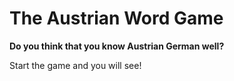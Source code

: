 # The Austrian Word Game

**Do you think that you know Austrian German well?**

Start the game and you will see! 
